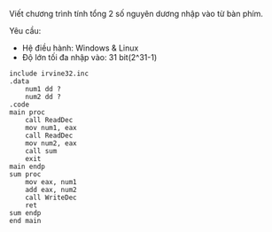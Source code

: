 Viết chương trình tính tổng 2 số nguyên dương nhập vào từ bàn phím.

Yêu cầu:

* Hệ điều hành: Windows & Linux
* Độ lớn tối đa nhập vào: 31 bit(2^31-1)

````
include irvine32.inc
.data
	num1 dd ?
	num2 dd ?
.code
main proc
	call ReadDec
	mov num1, eax
	call ReadDec
	mov num2, eax
	call sum
	exit
main endp
sum proc
	mov eax, num1
	add eax, num2
	call WriteDec
	ret
sum endp
end main
````
